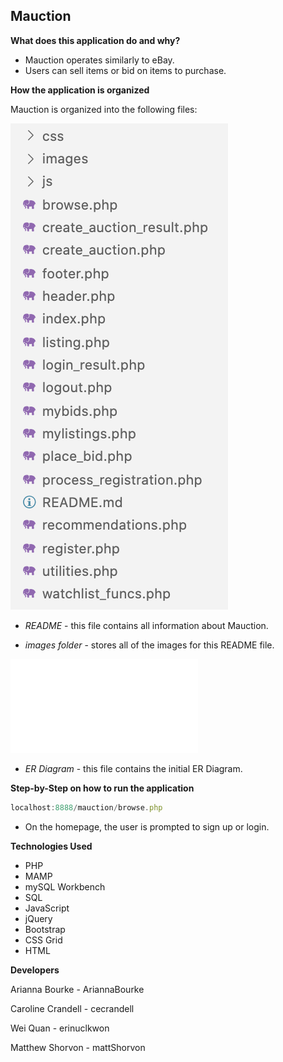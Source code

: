 ## Mauction

<!-- ![](images/mauction.gif) -->

**What does this application do and why?**

* Mauction operates similarly to eBay.
* Users can sell items or bid on items to purchase.

**How the application is organized**

Mauction is organized into the following files: 

![root folder](images/rootFolder.png)

* *README* - this file contains all information about Mauction.

* *images folder* - stores all of the images for this README file.

![ER Diagram](images/ERDiagram.pdf)

* *ER Diagram* - this file contains the initial ER Diagram.

**Step-by-Step on how to run the application**

```js
localhost:8888/mauction/browse.php
```

* On the homepage, the user is prompted to sign up or login.

**Technologies Used** 

* PHP
* MAMP
* mySQL Workbench
* SQL
* JavaScript
* jQuery
* Bootstrap
* CSS Grid
* HTML

**Developers**

Arianna Bourke - AriannaBourke

Caroline Crandell - cecrandell

Wei Quan - erinuclkwon

Matthew Shorvon - mattShorvon